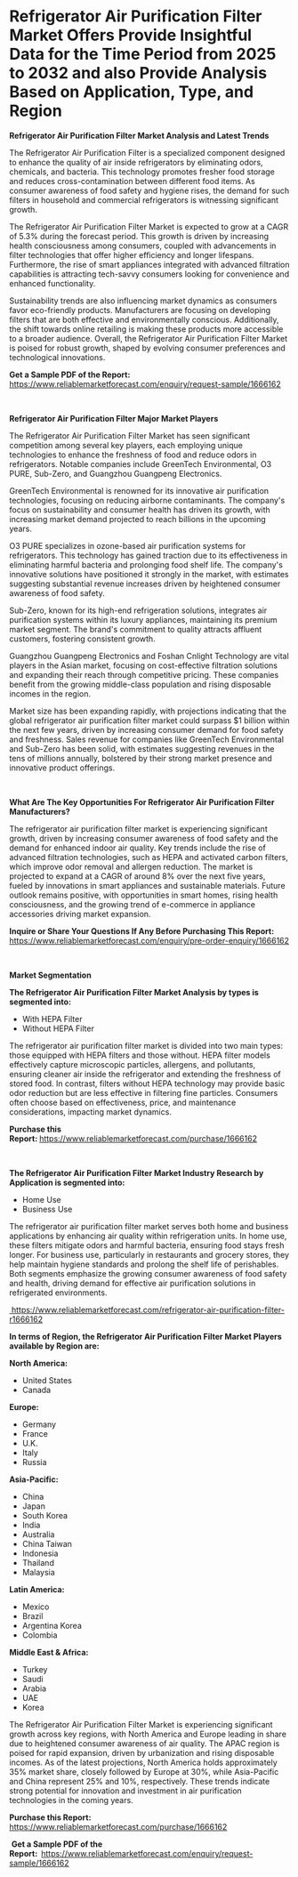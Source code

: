<p><h1>Refrigerator Air Purification Filter Market Offers Provide Insightful Data for the Time Period from 2025 to 2032 and also Provide Analysis Based on Application, Type, and Region</h1></p><p><strong>Refrigerator Air Purification Filter Market Analysis and Latest Trends</strong></p>
<p><p>The Refrigerator Air Purification Filter is a specialized component designed to enhance the quality of air inside refrigerators by eliminating odors, chemicals, and bacteria. This technology promotes fresher food storage and reduces cross-contamination between different food items. As consumer awareness of food safety and hygiene rises, the demand for such filters in household and commercial refrigerators is witnessing significant growth.</p><p>The Refrigerator Air Purification Filter Market is expected to grow at a CAGR of 5.3% during the forecast period. This growth is driven by increasing health consciousness among consumers, coupled with advancements in filter technologies that offer higher efficiency and longer lifespans. Furthermore, the rise of smart appliances integrated with advanced filtration capabilities is attracting tech-savvy consumers looking for convenience and enhanced functionality. </p><p>Sustainability trends are also influencing market dynamics as consumers favor eco-friendly products. Manufacturers are focusing on developing filters that are both effective and environmentally conscious. Additionally, the shift towards online retailing is making these products more accessible to a broader audience. Overall, the Refrigerator Air Purification Filter Market is poised for robust growth, shaped by evolving consumer preferences and technological innovations.</p></p>
<p><strong>Get a Sample PDF of the Report:&nbsp;</strong> <a href="https://www.reliablemarketforecast.com/enquiry/request-sample/1666162?utm_campaign=2528&utm_medium=2&utm_source=Github&utm_content=ia&utm_term=18042025&utm_id=refrigerator-air-purification-filter">https://www.reliablemarketforecast.com/enquiry/request-sample/1666162</a></p>
<p>&nbsp;</p>
<p><strong>Refrigerator Air Purification Filter Major Market Players</strong></p>
<p><p>The Refrigerator Air Purification Filter Market has seen significant competition among several key players, each employing unique technologies to enhance the freshness of food and reduce odors in refrigerators. Notable companies include GreenTech Environmental, O3 PURE, Sub-Zero, and Guangzhou Guangpeng Electronics. </p><p>GreenTech Environmental is renowned for its innovative air purification technologies, focusing on reducing airborne contaminants. The company's focus on sustainability and consumer health has driven its growth, with increasing market demand projected to reach billions in the upcoming years.</p><p>O3 PURE specializes in ozone-based air purification systems for refrigerators. This technology has gained traction due to its effectiveness in eliminating harmful bacteria and prolonging food shelf life. The company's innovative solutions have positioned it strongly in the market, with estimates suggesting substantial revenue increases driven by heightened consumer awareness of food safety.</p><p>Sub-Zero, known for its high-end refrigeration solutions, integrates air purification systems within its luxury appliances, maintaining its premium market segment. The brand's commitment to quality attracts affluent customers, fostering consistent growth.</p><p>Guangzhou Guangpeng Electronics and Foshan Cnlight Technology are vital players in the Asian market, focusing on cost-effective filtration solutions and expanding their reach through competitive pricing. These companies benefit from the growing middle-class population and rising disposable incomes in the region.</p><p>Market size has been expanding rapidly, with projections indicating that the global refrigerator air purification filter market could surpass $1 billion within the next few years, driven by increasing consumer demand for food safety and freshness. Sales revenue for companies like GreenTech Environmental and Sub-Zero has been solid, with estimates suggesting revenues in the tens of millions annually, bolstered by their strong market presence and innovative product offerings.</p></p>
<p>&nbsp;</p>
<p><strong>What Are The Key Opportunities For Refrigerator Air Purification Filter Manufacturers?</strong></p>
<p><p>The refrigerator air purification filter market is experiencing significant growth, driven by increasing consumer awareness of food safety and the demand for enhanced indoor air quality. Key trends include the rise of advanced filtration technologies, such as HEPA and activated carbon filters, which improve odor removal and allergen reduction. The market is projected to expand at a CAGR of around 8% over the next five years, fueled by innovations in smart appliances and sustainable materials. Future outlook remains positive, with opportunities in smart homes, rising health consciousness, and the growing trend of e-commerce in appliance accessories driving market expansion.</p></p>
<p><strong>Inquire or Share Your Questions If Any Before Purchasing This Report:</strong> <a href="https://www.reliablemarketforecast.com/enquiry/pre-order-enquiry/1666162?utm_campaign=2528&utm_medium=2&utm_source=Github&utm_content=ia&utm_term=18042025&utm_id=refrigerator-air-purification-filter">https://www.reliablemarketforecast.com/enquiry/pre-order-enquiry/1666162</a></p>
<p>&nbsp;</p>
<p><strong>Market Segmentation</strong></p>
<p><strong>The Refrigerator Air Purification Filter Market Analysis by types is segmented into:</strong></p>
<p><ul><li>With HEPA Filter</li><li>Without HEPA Filter</li></ul></p>
<p><p>The refrigerator air purification filter market is divided into two main types: those equipped with HEPA filters and those without. HEPA filter models effectively capture microscopic particles, allergens, and pollutants, ensuring cleaner air inside the refrigerator and extending the freshness of stored food. In contrast, filters without HEPA technology may provide basic odor reduction but are less effective in filtering fine particles. Consumers often choose based on effectiveness, price, and maintenance considerations, impacting market dynamics.</p></p>
<p><strong>Purchase this Report:&nbsp;</strong><a href="https://www.reliablemarketforecast.com/purchase/1666162?utm_campaign=2528&utm_medium=2&utm_source=Github&utm_content=ia&utm_term=18042025&utm_id=refrigerator-air-purification-filter">https://www.reliablemarketforecast.com/purchase/1666162</a></p>
<p>&nbsp;</p>
<p><strong>The Refrigerator Air Purification Filter Market Industry Research by Application is segmented into:</strong></p>
<p><ul><li>Home Use</li><li>Business Use</li></ul></p>
<p><p>The refrigerator air purification filter market serves both home and business applications by enhancing air quality within refrigeration units. In home use, these filters mitigate odors and harmful bacteria, ensuring food stays fresh longer. For business use, particularly in restaurants and grocery stores, they help maintain hygiene standards and prolong the shelf life of perishables. Both segments emphasize the growing consumer awareness of food safety and health, driving demand for effective air purification solutions in refrigerated environments.</p></p>
<p><a href="https://www.reliablemarketforecast.com/refrigerator-air-purification-filter-r1666162?utm_campaign=2528&utm_medium=2&utm_source=Github&utm_content=ia&utm_term=18042025&utm_id=refrigerator-air-purification-filter">&nbsp;https://www.reliablemarketforecast.com/refrigerator-air-purification-filter-r1666162</a></p>
<p><strong>In terms of Region, the Refrigerator Air Purification Filter Market Players available by Region are:</strong></p>
<p>
    <p> <strong> North America: </strong>
        <ul>
            <li>United States</li>
            <li>Canada</li>
        </ul>
        </p> 
    <p> <strong> Europe: </strong>
        <ul>
            <li>Germany</li>
            <li>France</li>
            <li>U.K.</li>
            <li>Italy</li>
            <li>Russia</li>
        </ul>
        </p> 
    <p> <strong> Asia-Pacific: </strong>
        <ul>
            <li>China</li>
            <li>Japan</li>
            <li>South Korea</li>
            <li>India</li>
            <li>Australia</li>
            <li>China Taiwan</li>
            <li>Indonesia</li>
            <li>Thailand</li>
            <li>Malaysia</li>
        </ul>
        </p> 
    <p> <strong> Latin America: </strong>
        <ul>
            <li>Mexico</li>
            <li>Brazil</li>
            <li>Argentina Korea</li>
            <li>Colombia</li>
        </ul>
        </p> 
    <p> <strong> Middle East & Africa: </strong>
        <ul>
            <li>Turkey</li>
            <li>Saudi</li>
            <li>Arabia</li>
            <li>UAE</li>
            <li>Korea</li>
        </ul>
    </p>
    </p>
<p><p>The Refrigerator Air Purification Filter Market is experiencing significant growth across key regions, with North America and Europe leading in share due to heightened consumer awareness of air quality. The APAC region is poised for rapid expansion, driven by urbanization and rising disposable incomes. As of the latest projections, North America holds approximately 35% market share, closely followed by Europe at 30%, while Asia-Pacific and China represent 25% and 10%, respectively. These trends indicate strong potential for innovation and investment in air purification technologies in the coming years.</p></p>
<p><strong>Purchase this Report: </strong><a href="https://www.reliablemarketforecast.com/purchase/1666162?utm_campaign=2528&utm_medium=2&utm_source=Github&utm_content=ia&utm_term=18042025&utm_id=refrigerator-air-purification-filter">https://www.reliablemarketforecast.com/purchase/1666162</a></p>
<p>&nbsp;<strong>Get a Sample PDF of the Report:&nbsp;&nbsp;</strong><a href="https://www.reliablemarketforecast.com/enquiry/request-sample/1666162?utm_campaign=2528&utm_medium=2&utm_source=Github&utm_content=ia&utm_term=18042025&utm_id=refrigerator-air-purification-filter">https://www.reliablemarketforecast.com/enquiry/request-sample/1666162</a></p>
<p><strong></strong></p>
<p><p></p><p></p><p></p></p>